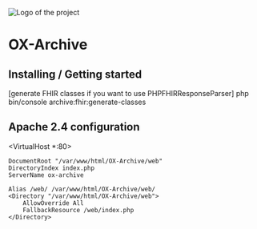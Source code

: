 ![Logo of the project](https://raw.githubusercontent.com/jehna/readme-best-practices/master/sample-logo.png)
# OX-Archive
## Installing / Getting started
[generate FHIR classes if you want to use PHPFHIRResponseParser] php bin/console archive:fhir:generate-classes

## Apache 2.4 configuration
<VirtualHost *:80>

    DocumentRoot "/var/www/html/OX-Archive/web"
    DirectoryIndex index.php
    ServerName ox-archive

    Alias /web/ /var/www/html/OX-Archive/web/
    <Directory "/var/www/html/OX-Archive/web">
        AllowOverride All
        FallbackResource /web/index.php
    </Directory>
</VirtualHost>
